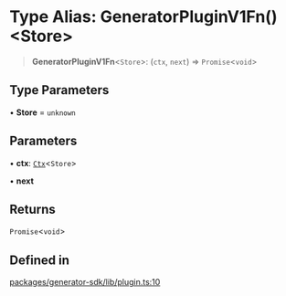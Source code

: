 # Type Alias: GeneratorPluginV1Fn()\<Store\>

> **GeneratorPluginV1Fn**\<`Store`\>: (`ctx`, `next`) => `Promise`\<`void`\>

## Type Parameters

• **Store** = `unknown`

## Parameters

• **ctx**: [`Ctx`](Ctx.md)\<`Store`\>

• **next**

## Returns

`Promise`\<`void`\>

## Defined in

[packages/generator-sdk/lib/plugin.ts:10](https://github.com/andreisergiu98/baeta/blob/4c16a2c8fa14b6d48e42b6a2c2893542bd64b987/packages/generator-sdk/lib/plugin.ts#L10)
